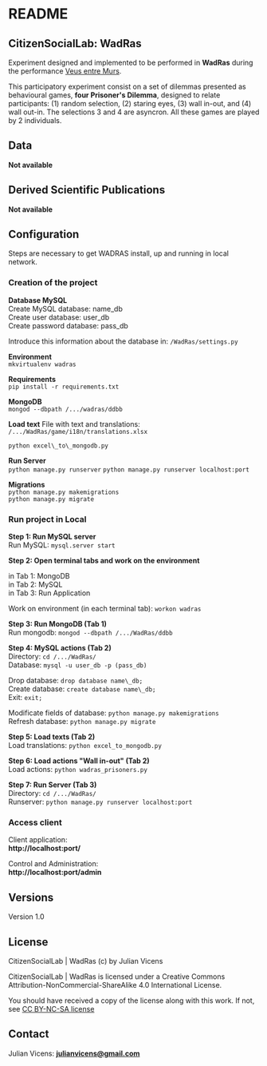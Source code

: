 # README #

## CitizenSocialLab: WadRas ##

Experiment designed and implemented to be performed in **WadRas** during the performance [Veus entre Murs](http://escenapoblenou.com/activitats/veus-entre-murs/).

This participatory experiment consist on a set of dilemmas presented as behavioural games, **four Prisoner's Dilemma**, designed to relate participants: (1) random selection, (2) staring eyes, (3) wall in-out, and (4) wall out-in. The selections 3 and 4 are asyncron. All these games are played by 2 individuals.

## Data ##
**Not available**  

## Derived Scientific Publications ##
**Not available**

## Configuration ##
Steps are necessary to get WADRAS install, up and running in local network.

### Creation of the project ###

__Database MySQL__  
Create MySQL database: name\_db  
Create user database: user\_db  
Create password database: pass\_db  

Introduce this information about the database in: `/WadRas/settings.py`

__Environment__  
```mkvirtualenv wadras```

__Requirements__  
```pip install -r requirements.txt```

__MongoDB__  
```mongod --dbpath /.../wadras/ddbb```

__Load text__ 
File with text and translations:  `/.../WadRas/game/i18n/translations.xlsx`  

```python excel\_to\_mongodb.py```

__Run Server__  
```python manage.py runserver```
```python manage.py runserver localhost:port```

__Migrations__  
```python manage.py makemigrations```  
```python manage.py migrate```

### Run project in Local ###

__Step 1: Run MySQL server__  
Run MySQL: `mysql.server start`

__Step 2: Open terminal tabs and work on the environment__  

in Tab 1: MongoDB  
in Tab 2: MySQL  
in Tab 3: Run Application  

Work on environment (in each terminal tab): `workon wadras`

__Step 3: Run MongoDB (Tab 1)__  
Run mongodb: `mongod --dbpath /.../WadRas/ddbb`

__Step 4: MySQL actions (Tab 2)__  
Directory: `cd /.../WadRas/`   
Database: `mysql -u user_db -p (pass_db)`

Drop database: `drop database name\_db;`  
Create database: `create database name\_db;`  
Exit: `exit;`

Modificate fields of database: `python manage.py makemigrations`  
Refresh database:
`python manage.py migrate` 

__Step 5: Load texts (Tab 2)__    
Load translations: `python excel_to_mongodb.py`

__Step 6: Load actions "Wall in-out" (Tab 2)__    
Load actions: `python wadras_prisoners.py`

__Step 7: Run Server (Tab 3)__  
Directory: `cd /.../WadRas/ `   
Runserver: `python manage.py runserver localhost:port`

### Access client ###
Client application:  
**http://localhost:port/**  
 
Control and Administration:  
**http://localhost:port/admin**
## Versions ##
Version 1.0

## License ##
CitizenSocialLab | WadRas (c) by Julian Vicens

CitizenSocialLab | WadRas is licensed under a
Creative Commons Attribution-NonCommercial-ShareAlike 4.0 International License.

You should have received a copy of the license along with this
work. If not, see [CC BY-NC-SA license](https://creativecommons.org/licenses/by-nc-sa/4.0/)

## Contact ##

Julian Vicens: **julianvicens@gmail.com**
